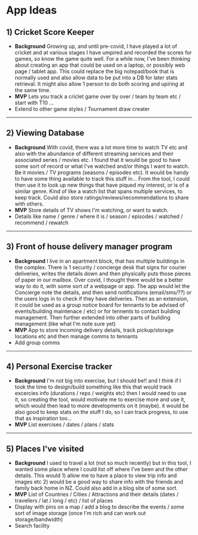 # App Ideas

## 1) Cricket Score Keeper
* **Background** Growing up, and until pre-covid, I have played a lot of cricket and at various stages I have umpired and recorded the scores for games, so know the game quite well. For a while now, I've been thinking about creating an app that could be used on a laptop, or possibly web page / tablet app. This could replace the big notepad/book that is normally used and also allow data to be put into a DB for later stats retrieval. It might also allow 1 person to do both scoring and upiring at the same time.
* **MVP** Lets you track a criclet game over by over / team by team etc / start with T10 ... 
* Extend to other game styles / Tournament draw creater 

<hr>

## 2) Viewing Database
* **Background** With covid, there was a lot more time to watch TV etc and also with the abundance of different streaming services and their associated series / movies etc. I found that it would be good to have some sort of record or what I've watched and/or things I want to watch. Be it movies / TV programs (seasons / episodes etc). It would be handy to have some thing available to track this stuff in... From the tool, I could then use it to look up new things that have piqued my interest, or is of a similar genre.  Kind of like a watch list that spans multiple services, to keep track. Could also store ratings/reviews/recommendations to share with others.
* **MVP** Store details of TV shows I'm watching, or want to watch.  
* Details like name / genre / where it is / season / episodes / watched / recommend / rewatch

<hr>

## 3) Front of house delivery manager program
* **Background** I live in an apartment block, that has multiple buildings in the complex. There is 1 security / concierge desk that signs for courier deliveries, writes the details down and then physically puts those pieces of paper in our mailbox.  Over covid, I thought there would be a better way to do it, with some sort of a webpage or app.  The app would let the Concierge note the details, and then send notifications (email/sms/??) or the users logs in to check if they have deliveries. Then as an extension, it could be used as a group notice board for tennants to be advised of events/building maintenace / etc) or for tennents to contact building management. Then further extended into other parts of building management (like what I'm note sure yet)
* **MVP** App to store incoming delivery details, track pickup/storage locations etc and then manage comms to tennants
* Add group comms

<hr>

## 4) Personal Exercise tracker
* **Background** I'm not big into exercise, but I should be!! and I think if I took the time to design/build something like this that would track excercies info (durations / reps / weights etc) then I would need to use it, so creating the tool, would motivate me to exercise more and use it, which would then lead to more developments on it (maybe). it would be also good to keep stats on the stuff I do, so I can track progress, to use that as inspiration too...
* **MVP** List exercises / dates / plans / stats

<hr>

## 5) Places I've visited
* **Background** I used to travel a lot (not so much recently) but in this tool, I wanted some place where I could list off where I've been and the other details. This would 1) allow me to have a place to view trip info and images etc 2) would be a good way to share info with the friends and family back home in NZ. Could also add in a blog site of some sort.
* **MVP** List of Countries / Cities / Attractions and their details (dates / travellers / lat / long / etc) / list of places
* Display with pins on a map / add a blog to describe the events / some sort of image storage (once I'm rich and can work out storage/bandwidth)
* Search facility
